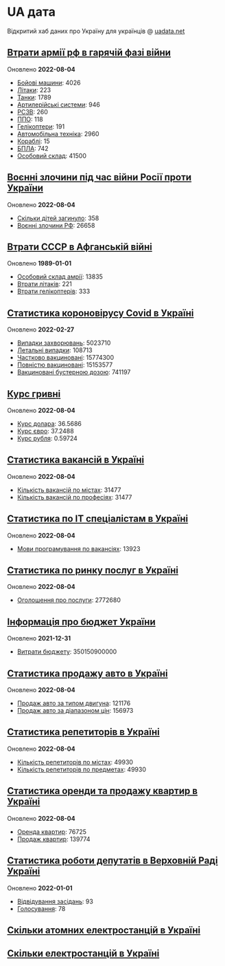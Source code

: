 # UA дата
Відкритий хаб даних про Україну для українців @ [uadata.net](https://uadata.net/)

## [Втрати армії рф в гарячій фазі війни](https://uadata.net/vtraty-rf.data)
Оновлено **2022-08-04**

- [Бойові машини](https://uadata.net/vtraty-rf:bbm.data): 4026
- [Літаки](https://uadata.net/vtraty-rf:planes.data): 223
- [Танки](https://uadata.net/vtraty-rf:tanks.data): 1789
- [Артилерійські системи](https://uadata.net/vtraty-rf:artilery.data): 946
- [РСЗВ](https://uadata.net/vtraty-rf:rszv.data): 260
- [ППО](https://uadata.net/vtraty-rf:ppo.data): 118
- [Гелікоптери](https://uadata.net/vtraty-rf:helicopters.data): 191
- [Автомобільна техніка](https://uadata.net/vtraty-rf:auto.data): 2960
- [Кораблі](https://uadata.net/vtraty-rf:ships.data): 15
- [БПЛА](https://uadata.net/vtraty-rf:bpla.data): 742
- [Особовий склад](https://uadata.net/vtraty-rf.data): 41500

## [Воєнні злочини під час війни Росії проти України](https://uadata.net/zlochiny-rf.data)
Оновлено **2022-08-04**

- [Скільки дітей загинуло](https://uadata.net/zlochiny-rf.data): 358
- [Воєнні злочини РФ](https://uadata.net/zlochiny-rf:registered-crimes.data): 26658

## [Втрати СССР в Афганській війні](https://uadata.net/vtraty-su-in-afgan.data)
Оновлено **1989-01-01**

- [Особовий склад амрії](https://uadata.net/vtraty-su-in-afgan.data): 13835
- [Втрати літаків](https://uadata.net/vtraty-su-in-afgan:soviet-aircraft-losses-in-afgan-war.data): 221
- [Втрати гелікоптерів](https://uadata.net/vtraty-su-in-afgan:soviet-helicopters-losses-in-afgan-war.data): 333

## [Статистика короновірусу Covid в Україні](https://uadata.net/corona.data)
Оновлено **2022-02-27**

- [Випадки захворювань](https://uadata.net/corona.data): 5023710
- [Летальні випадки](https://uadata.net/corona:totla-deaths.data): 108713
- [Частково вакциновані](https://uadata.net/corona:persons-vaccinated.data): 15774300
- [Повністю вакциновані](https://uadata.net/corona:persons-fully-vaccinated.data): 15153577
- [Вакциновані бустерною дозою](https://uadata.net/corona:persons-with-booster.data): 741197

## [Курс гривні](https://uadata.net/kurs-hryvni.data)
Оновлено **2022-08-04**

- [Курс долара](https://uadata.net/kurs-hryvni.data): 36.5686
- [Курс євро](https://uadata.net/kurs-hryvni:euro-to-hryvna.data): 37.2488
- [Курс рубля](https://uadata.net/kurs-hryvni:fubl-to-hryvna.data): 0.59724

## [Статистика вакансій в Україні](https://uadata.net/rynok-praci.data)
Оновлено **2022-08-04**

- [Кількість вакансій по містах](https://uadata.net/rynok-praci.data): 31477
- [Кількість вакансій по професіях](https://uadata.net/rynok-praci:positions.data): 31477

## [Статистика по ІТ спеціалістам в Україні](https://uadata.net/rozrobka-softu.data)
Оновлено **2022-08-04**

- [Мови програмування по вакансіях](https://uadata.net/rozrobka-softu.data): 13923

## [Статистика по ринку послуг в Україні](https://uadata.net/poslugy.data)
Оновлено **2022-08-04**

- [Оголошення про послуги](https://uadata.net/poslugy.data): 2772680

## [Інформація про бюджет України](https://uadata.net/budget.data)
Оновлено **2021-12-31**

- [Витрати бюджету](https://uadata.net/budget.data): 350150900000

## [Статистика продажу авто в Україні](https://uadata.net/automobiles.data)
Оновлено **2022-08-04**

- [Продаж авто за типом двигуна](https://uadata.net/automobiles.data): 121176
- [Продаж авто за діапазоном цін](https://uadata.net/automobiles:auto-prices.data): 156973

## [Статистика репетиторів в Україні](https://uadata.net/tutors.data)
Оновлено **2022-08-04**

- [Кількість репетиторів по містах](https://uadata.net/tutors.data): 49930
- [Кількість репетиторів по предметах](https://uadata.net/tutors:tutor-subjects.data): 49930

## [Статистика оренди та продажу квартир в Україні](https://uadata.net/flats.data)
Оновлено **2022-08-04**

- [Оренда квартир](https://uadata.net/flats.data): 76725
- [Продаж квартир](https://uadata.net/flats:sell-flat.data): 139774

## [Статистика роботи депутатів в Верховній Раді Україні](https://uadata.net/rada-deputats.data)
Оновлено **2022-01-01**

- [Відвідування засідань](https://uadata.net/rada-deputats.data): 93
- [Голосування](https://uadata.net/rada-deputats:deputy-votes.data): 78

## [Скільки атомних електростанцій в Україні](https://uadata.net/skilki-yadenih-stanciy.data)

## [Скільки електростанцій в Україні](https://uadata.net/skilki-electro-stanciy.data)
